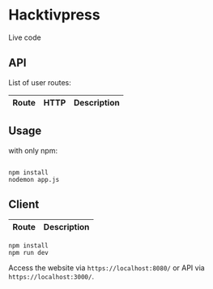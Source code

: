 # Hacktivpress
Live code   

## API

List of user routes:

Route|HTTP|Description
-----|----|-----------


## Usage
with only npm:

```

npm install
nodemon app.js
```

## Client

Route|Description
-----|-----------

```
npm install
npm run dev
```

Access the website via ``https://localhost:8080/`` or API via ``https://localhost:3000/``.
